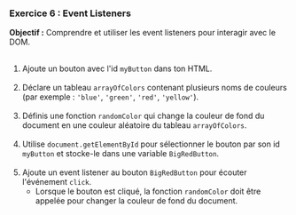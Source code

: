 ### Exercice 6 : Event Listeners
**Objectif :** Comprendre et utiliser les event listeners pour interagir avec le DOM.
<br><br>
1. Ajoute un bouton avec l'id `myButton` dans ton HTML.
<br><br>
2. Déclare un tableau `arrayOfColors` contenant plusieurs noms de couleurs (par exemple : `'blue'`, `'green'`, `'red'`, `'yellow'`).
<br><br>
3. Définis une fonction `randomColor` qui change la couleur de fond du document en une couleur aléatoire du tableau `arrayOfColors`.
<br><br>
4. Utilise `document.getElementById` pour sélectionner le bouton par son id `myButton` et stocke-le dans une variable `BigRedButton`.
<br><br>
5. Ajoute un event listener au bouton `BigRedButton` pour écouter l'événement `click`.
    - Lorsque le bouton est cliqué, la fonction `randomColor` doit être appelée pour changer la couleur de fond du document.
